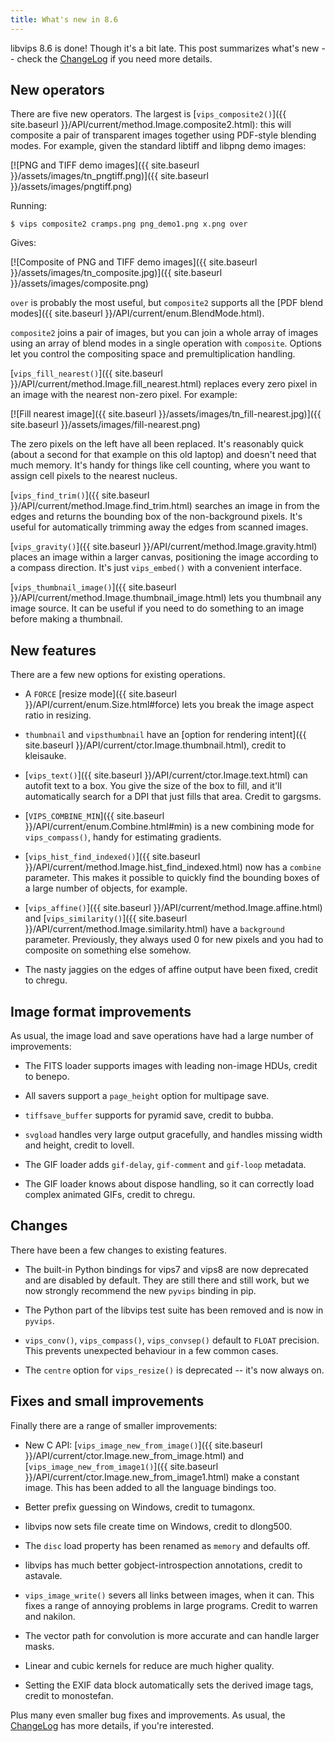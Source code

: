 ```yaml
---
title: What's new in 8.6
---
```


libvips 8.6 is done! Though it's a bit
late. This post summarizes what's new -- check the
[ChangeLog](https://github.com/libvips/libvips/blob/master/ChangeLog)
if you need more details.

## New operators

There are five new operators. The largest is [`vips_composite2()`]({{
site.baseurl }}/API/current/method.Image.composite2.html): this will
composite a pair of transparent images together using PDF-style blending
modes. For example, given the standard libtiff and libpng demo images:

[![PNG and TIFF demo images]({{ site.baseurl }}/assets/images/tn_pngtiff.png)]({{ site.baseurl }}/assets/images/pngtiff.png)

Running:

```
$ vips composite2 cramps.png png_demo1.png x.png over
```

Gives:

[![Composite of PNG and TIFF demo images]({{ site.baseurl }}/assets/images/tn_composite.jpg)]({{ site.baseurl }}/assets/images/composite.png)

`over` is probably the most useful, but `composite2` supports all the [PDF blend
modes]({{ site.baseurl }}/API/current/enum.BlendMode.html).

`composite2` joins a pair of images, but you can join a whole array of images
using an array of blend modes in a single operation with `composite`. Options
let you control the compositing space and premultiplication handling.

[`vips_fill_nearest()`]({{ site.baseurl
}}/API/current/method.Image.fill_nearest.html) replaces every zero
pixel in an image with the nearest non-zero pixel. For example:

[![Fill nearest image]({{ site.baseurl }}/assets/images/tn_fill-nearest.jpg)]({{ site.baseurl }}/assets/images/fill-nearest.png)

The zero pixels on the left have all been replaced. It's reasonably quick
(about a second for that example on this old laptop) and doesn't need that much
memory. It's handy for things like cell counting, where you want to assign cell
pixels to the nearest nucleus.

[`vips_find_trim()`]({{ site.baseurl
}}/API/current/method.Image.find_trim.html) searches an image in from
the edges and returns the bounding box of the non-background pixels. It's
useful for automatically trimming away the edges from scanned images.

[`vips_gravity()`]({{ site.baseurl
}}/API/current/method.Image.gravity.html) places an image within a
larger canvas, positioning the image according to a compass direction. It's
just `vips_embed()` with a convenient interface.

[`vips_thumbnail_image()`]({{ site.baseurl }}/API/current/method.Image.thumbnail_image.html) lets you thumbnail any image source. It can be
useful if you need to do something to an image before making a thumbnail.

## New features

There are a few new options for existing operations.

* A `FORCE` [resize
  mode]({{ site.baseurl }}/API/current/enum.Size.html#force) lets
  you break the image aspect ratio in resizing.

* `thumbnail` and `vipsthumbnail` have an [option for rendering
  intent]({{ site.baseurl }}/API/current/ctor.Image.thumbnail.html),
  credit to kleisauke.

* [`vips_text()`]({{ site.baseurl }}/API/current/ctor.Image.text.html)
  can autofit text to a box. You give the size of the box to fill,
  and it'll automatically search for a DPI that just fills that area.
  Credit to gargsms.

* [`VIPS_COMBINE_MIN`]({{ site.baseurl
  }}/API/current/enum.Combine.html#min) is a new combining mode
  for `vips_compass()`, handy for estimating gradients.

* [`vips_hist_find_indexed()`]({{ site.baseurl
  }}/API/current/method.Image.hist_find_indexed.html) now has a
  `combine` parameter. This makes it possible to quickly find the bounding
  boxes of a large number of objects, for example.

* [`vips_affine()`]({{ site.baseurl
  }}/API/current/method.Image.affine.html) and [`vips_similarity()`]({{
  site.baseurl }}/API/current/method.Image.similarity.html) have a
  `background` parameter.  Previously, they always used 0 for new pixels
  and you had to composite on something else somehow.

* The nasty jaggies on the edges of affine output have been fixed, credit to
  chregu.

## Image format improvements

As usual, the image load and save operations have had a large number of
improvements:

* The FITS loader supports images with leading non-image HDUs, credit to
  benepo.

* All savers support a `page_height` option for multipage save.

* `tiffsave_buffer` supports for pyramid save, credit to bubba.

* `svgload` handles very large output gracefully, and handles missing width 
  and height, credit to lovell.

* The GIF loader adds `gif-delay`, `gif-comment` and `gif-loop` metadata.

* The GIF loader knows about dispose handling, so it can correctly load complex
  animated GIFs, credit to chregu.

## Changes 

There have been a few changes to existing features.

* The built-in Python bindings for vips7 and vips8 are now deprecated and are
  disabled by default. They are still there and still work, but we now 
  strongly recommend the new `pyvips` binding in pip. 

* The Python part of the libvips test suite has been removed and is now in
  `pyvips`.

* `vips_conv()`, `vips_compass()`, `vips_convsep()` default to `FLOAT` 
  precision. This prevents unexpected behaviour in a few common cases. 

* The `centre` option for `vips_resize()` is deprecated -- it's now always on.

## Fixes and small improvements

Finally there are a range of smaller improvements:

* New C API:
  [`vips_image_new_from_image()`]({{ site.baseurl
  }}/API/current/ctor.Image.new_from_image.html)
  and
  [`vips_image_new_from_image1()`]({{ site.baseurl
  }}/API/current/ctor.Image.new_from_image1.html)
  make a constant image. This has been added to all the language bindings too.

* Better prefix guessing on Windows, credit to tumagonx.

* libvips now sets file create time on Windows, credit to dlong500.

* The `disc` load property has been renamed as `memory` and defaults off.

* libvips has much better gobject-introspection annotations, credit to astavale.

* `vips_image_write()` severs all links between images, when it can. This fixes
  a range of annoying problems in large programs. Credit to warren and nakilon.

* The vector path for convolution is more accurate and can handle larger masks.

* Linear and cubic kernels for reduce are much higher quality.

* Setting the EXIF data block automatically sets the derived image tags, credit
  to monostefan.

Plus many even smaller bug fixes and improvements. As usual, the 
[ChangeLog](https://github.com/libvips/libvips/blob/master/ChangeLog)
has more details, if you're interested.
